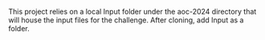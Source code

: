 This project relies on a local Input folder under the aoc-2024 directory that will house the input files for the challenge. After cloning, add Input as a folder.